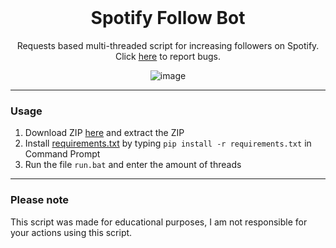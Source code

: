 <br/>
<div align="center">

  # Spotify Follow Bot
  Requests based multi-threaded script for increasing followers on Spotify. Click <a href="https://github.com/geettyos/Spotify-Follow-Bot/issues">here</a> to report bugs.
  
  ![image](https://cdn.discordapp.com/attachments/828798380309348376/993584405627023431/unknown.png)

</div>

--------------------------------------

### Usage

1. Download ZIP <a href="https://github.com/geettyos/Spotify-Follow-Bot/archive/refs/heads/main.zip">here</a> and extract the ZIP 
2. Install <a href="https://github.com/geettyos/Spotify-Follow-Bot/blob/main/requirements.txt">requirements.txt</a> by typing `pip install -r requirements.txt` in Command Prompt
3. Run the file `run.bat` and enter the amount of threads

--------------------------------------

### Please note

This script was made for educational purposes, I am not responsible for your actions using this script.
